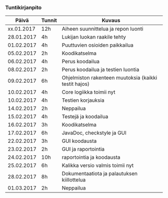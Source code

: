 ### Tuntikirjanpito
Päivä | Tunnit | Kuvaus
--------------- | ----- | ------
xx.01.2017 | 12h | Aiheen suunnittelua ja repon luonti
28.01.2017 | 4h | Lukijan luokan raakile tehty
01.02.2017 | 4h | Puuttuvien osioiden paikkailua
05.02.2017 | 2h | Koodikatselma
06.02.2017 | 4h | Perus koodailua
08.02.2017 | 2h | Perus koodailua ja testien luontia
09.02.2017 | 6h | Ohjelmiston rakenteen muutoksia (kaikki testit hajos)
10.02.2017 | 4h | Core logiikka toimii nyt
10.02.2017 | 4h | Testien korjauksia
14.02.2017 | 2h | Neppailua
15.02.2017 | 4h | Testejä ja koodailua
16.02.2017 | 3h | Koodikatselma
17.02.2017 | 6h | JavaDoc, checkstyle ja GUI
22.02.2017 | 3h | GUI koodausta
23.02.2017 | 2h | GUI ja raportointia
24.02.2017 | 10h | raportointia ja koodausta
25.02.2017 | 6h | Kalikka versio valmis toimii nyt
28.02.2017 | 8h | Dokumentaatiota ja palautuksen kiillottelua
01.03.2017 | 2h | Neppailua